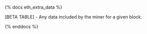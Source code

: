 {% docs eth_extra_data %}

[BETA TABLE] - Any data included by the miner for a given block.

{% enddocs %}